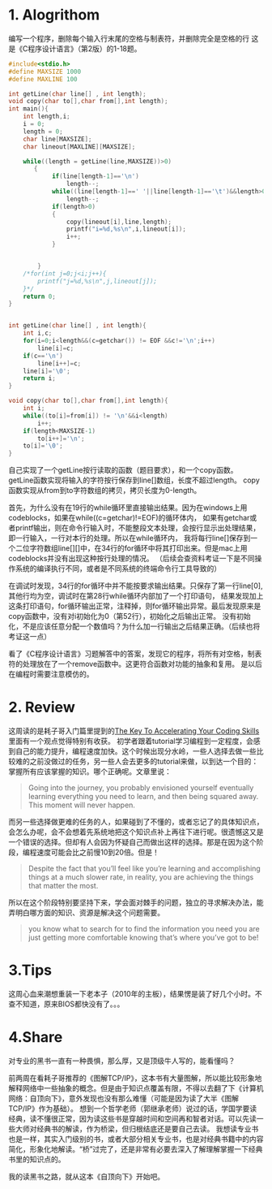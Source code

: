# 1. Alogrithom

编写一个程序，删除每个输入行末尾的空格与制表符，并删除完全是空格的行
  这是《C程序设计语言》（第2版）的1-18题。
``` c
#include<stdio.h>
#define MAXSIZE 1000
#define MAXLINE 100

int getLine(char line[] , int length);
void copy(char to[],char from[],int length);
int main(){
    int length,i;
    i = 0;
    length = 0;
    char line[MAXSIZE];
    char lineout[MAXLINE][MAXSIZE];

    while((length = getLine(line,MAXSIZE))>0)
       {
            if(line[length-1]=='\n')
                length--;
            while((line[length-1]==' '||line[length-1]=='\t')&&length>0)
                length--;
            if(length>0)
            {
                copy(lineout[i],line,length);
                printf("i=%d,%s\n",i,lineout[i]);
                i++;
            }


        }
    /*for(int j=0;j<i;j++){
        printf("j=%d,%s\n",j,lineout[j]);
    }*/
    return 0;
}


int getLine(char line[] , int length){
    int i,c;
    for(i=0;i<length&&(c=getchar()) != EOF &&c!='\n';i++)
        line[i]=c;
    if(c=='\n')
        line[i++]=c;
    line[i]='\0';
    return i;
}

void copy(char to[],char from[],int length){
    int i;
    while((to[i]=from[i]) != '\n'&&i<length)
        i++;
    if(length<MAXSIZE-1)
        to[i++]='\n';
    to[i]='\0';
}

```

自己实现了一个getLine按行读取的函数（题目要求），和一个copy函数。
getLine函数实现将输入的字符按行保存到line[]数组，长度不超过length。
copy函数实现从from到to字符数组的拷贝，拷贝长度为0-length。

首先，为什么没有在19行的while循环里直接输出结果。因为在windows上用codeblocks，如果在while((c=getchar)!=EOF)的循环体内，
如果有getchar或者printf输出，则在命令行输入时，不能整段文本处理，会按行显示出处理结果，即一行输入，一行对本行的处理。所以在while循环内，
我将每行line[]保存到一个二位字符数组line[][]中，在34行的for循环中将其打印出来。但是mac上用codeblocks并没有出现这种按行处理的情况。
（后续会查资料考证一下是不同操作系统的编译执行不同，或者是不同系统的终端命令行工具导致的）


在调试时发现，34行的for循环中并不能按要求输出结果。只保存了第一行line[0],其他行均为空，调试时在第28行while循环内部加了一个打印语句，
结果发现加上这条打印语句，for循环输出正常，注释掉，则for循环输出异常。最后发现原来是copy函数中，没有对i初始化为0（第52行），初始化之后输出正常。
没有初始化，不是应该任意分配一个数值吗？为什么加一行输出之后结果正确。（后续也将考证这一点）


看了《C程序设计语言》习题解答中的答案，发现它的程序，将所有对空格，制表符的处理放在了一个remove函数中。这更符合函数对功能的抽象和复用。
是以后在编程时需要注意模仿的。
# 2. Review

这周读的是耗子哥入门篇里提到的[The Key To Accelerating Your Coding Skills](http://blog.thefirehoseproject.com/posts/learn-to-code-and-be-self-reliant/)
里面有一个观点觉得特别有收获。
初学者跟着tutorial学习编程到一定程度，会感到自己的能力提升，编程速度加快。这个时候出现分水岭，一些人选择去做一些比较难的之前没做过的任务，另一些人会去更多的tutorial来做，以到达一个目的：掌握所有应该掌握的知识。哪个正确呢。文章里说： 
>Going into the journey, you probably envisioned yourself eventually learning everything you need to learn, and then being squared away. This moment will never happen.

而另一些选择做更难的任务的人，如果碰到了不懂的，或者忘记了的具体知识点，会怎么办呢，会不会想着先系统地把这个知识点补上再往下进行呢。很遗憾这又是一个错误的选择。但却有人会因为怀疑自己而做出这样的选择。那是在因为这个阶段，编程速度可能会比之前慢10到20倍。但是！
>Despite the fact that you’ll feel like you’re learning and accomplishing things at a much slower rate, in reality, you are achieving the things that matter the most. 

所以在这个阶段特别要坚持下来，学会面对棘手的问题，独立的寻求解决办法，能弄明白哪方面的知识、资源是解决这个问题需要。
>you know what to search for to find the information you need
>you are just getting more comfortable knowing that’s where you’ve got to be!

# 3.Tips
这周心血来潮想重装一下老本子（2010年的主板），结果愣是装了好几个小时。不查不知道，原来BIOS都快没有了。。。



# 4.Share
对专业的黑书一直有一种畏惧，那么厚，又是顶级牛人写的，能看懂吗？

前两周在看耗子哥推荐的《图解TCP/IP》，这本书有大量图解，所以能比较形象地解释网络中一些抽象的概念。但是由于知识点覆盖有限，不得以去翻了下《计算机网络：自顶向下》，意外发现也没有那么难懂（可能是因为读了大半《图解TCP/IP》作为基础）。
想到一个哲学老师（郭继承老师）说过的话，学国学要读经典，读不懂很正常，因为读这些书是穿越时间和空间再和智者对话。可以先读一些大师对经典书的解读，作为桥梁，但归根结底还是要自己去读。
我想读专业书也是一样，其实入门级别的书，或者大部分相关专业书，也是对经典书籍中的内容简化，形象化地解读。“桥”过完了，还是非常有必要去深入了解理解掌握一下经典书里的知识点的。

我的读黑书之路，就从这本《自顶向下》开始吧。
